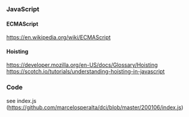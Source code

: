 ### JavaScript

#### ECMAScript

https://en.wikipedia.org/wiki/ECMAScript

#### Hoisting

https://developer.mozilla.org/en-US/docs/Glossary/Hoisting
https://scotch.io/tutorials/understanding-hoisting-in-javascript

### Code

see index.js (https://github.com/marcelosperalta/dci/blob/master/200106/index.js)
